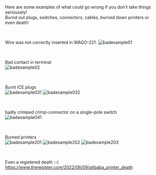Here are some examples of what could go wrong if you don't take things seriousely!<br>
Burnd out plugs, switches, connectors, cables, burned down printers or even death!<br><br><br>

Wire was not correctly inserted in WAGO-221.
![badexample01](https://user-images.githubusercontent.com/98351572/174642104-40f8dc5f-b421-4612-9445-72cff891922d.png)

<br><br>
Bad contact in terminal<br>
![badexample02](https://user-images.githubusercontent.com/98351572/174642985-e9ff2e74-7dcc-4773-a007-e5a5498b7184.png)

<br><br>
Burnt ICE plugs<br>
![badexample031](https://user-images.githubusercontent.com/98351572/174645772-eb353e85-7ab9-4889-8048-dea4ba04f085.png)
![badexample032](https://user-images.githubusercontent.com/98351572/174645798-ce9188a0-74dd-463c-b329-241b83124c8a.png)

<br><br>
badly crimped crimp-connector on a single-pole switch<br>
![badexample041](https://user-images.githubusercontent.com/98351572/174649174-1f942c20-ba41-4546-9b5b-6fe73c229291.png)



<br><br>
Burned printers<br>
![badexample201](https://user-images.githubusercontent.com/98351572/174647320-817701b7-b6ed-4623-b19e-b2c413f86755.png)
![badexample202](https://user-images.githubusercontent.com/98351572/174647335-25a1c40f-a46e-401f-8eae-5f1d672671df.png)
![badexample203](https://user-images.githubusercontent.com/98351572/174647348-4113fa3c-f567-479a-b340-0588c79ab737.png)


<br><br>
Even a registered death :-( <br>
https://www.theregister.com/2022/06/09/alibaba_printer_death<br><br>
